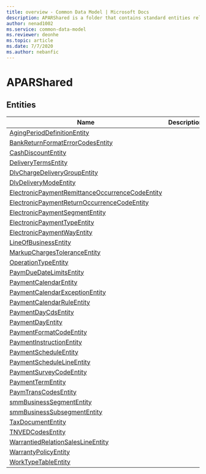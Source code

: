 ```yaml
---
title: overview - Common Data Model | Microsoft Docs
description: APARShared is a folder that contains standard entities related to the Common Data Model.
author: nenad1002
ms.service: common-data-model
ms.reviewer: deonhe
ms.topic: article
ms.date: 7/7/2020
ms.author: nebanfic
---
```


# APARShared


## Entities

|Name|Description|
|---|---|
|[AgingPeriodDefinitionEntity](AgingPeriodDefinitionEntity.md)||
|[BankReturnFormatErrorCodesEntity](BankReturnFormatErrorCodesEntity.md)||
|[CashDiscountEntity](CashDiscountEntity.md)||
|[DeliveryTermsEntity](DeliveryTermsEntity.md)||
|[DlvChargeDeliveryGroupEntity](DlvChargeDeliveryGroupEntity.md)||
|[DlvDeliveryModeEntity](DlvDeliveryModeEntity.md)||
|[ElectronicPaymentRemittanceOccurrenceCodeEntity](ElectronicPaymentRemittanceOccurrenceCodeEntity.md)||
|[ElectronicPaymentReturnOccurrenceCodeEntity](ElectronicPaymentReturnOccurrenceCodeEntity.md)||
|[ElectronicPaymentSegmentEntity](ElectronicPaymentSegmentEntity.md)||
|[ElectronicPaymentTypeEntity](ElectronicPaymentTypeEntity.md)||
|[ElectronicPaymentWayEntity](ElectronicPaymentWayEntity.md)||
|[LineOfBusinessEntity](LineOfBusinessEntity.md)||
|[MarkupChargesToleranceEntity](MarkupChargesToleranceEntity.md)||
|[OperationTypeEntity](OperationTypeEntity.md)||
|[PaymDueDateLimitsEntity](PaymDueDateLimitsEntity.md)||
|[PaymentCalendarEntity](PaymentCalendarEntity.md)||
|[PaymentCalendarExceptionEntity](PaymentCalendarExceptionEntity.md)||
|[PaymentCalendarRuleEntity](PaymentCalendarRuleEntity.md)||
|[PaymentDayCdsEntity](PaymentDayCdsEntity.md)||
|[PaymentDayEntity](PaymentDayEntity.md)||
|[PaymentFormatCodeEntity](PaymentFormatCodeEntity.md)||
|[PaymentInstructionEntity](PaymentInstructionEntity.md)||
|[PaymentScheduleEntity](PaymentScheduleEntity.md)||
|[PaymentScheduleLineEntity](PaymentScheduleLineEntity.md)||
|[PaymentSurveyCodeEntity](PaymentSurveyCodeEntity.md)||
|[PaymentTermEntity](PaymentTermEntity.md)||
|[PaymTransCodesEntity](PaymTransCodesEntity.md)||
|[smmBusinessSegmentEntity](smmBusinessSegmentEntity.md)||
|[smmBusinessSubsegmentEntity](smmBusinessSubsegmentEntity.md)||
|[TaxDocumentEntity](TaxDocumentEntity.md)||
|[TNVEDCodesEntity](TNVEDCodesEntity.md)||
|[WarrantiedRelationSalesLineEntity](WarrantiedRelationSalesLineEntity.md)||
|[WarrantyPolicyEntity](WarrantyPolicyEntity.md)||
|[WorkTypeTableEntity](WorkTypeTableEntity.md)||
